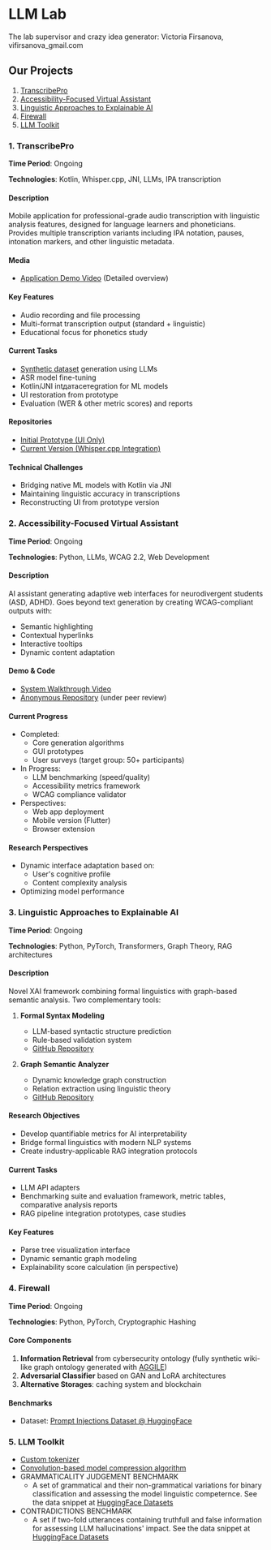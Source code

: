 # LLM Lab

The lab supervisor and crazy idea generator: Victoria Firsanova, vifirsanova_gmail.com

## Our Projects

1. [TranscribePro](#1-transcribepro)
2. [Accessibility-Focused Virtual Assistant](#2-accessibility-focused-virtual-assistant)
3. [Linguistic Approaches to Explainable AI](#3-linguistic-approaches-to-explainable-ai)
4. [Firewall](#4-firewall)
5. [LLM Toolkit](#5-llm-toolkit)

### 1. TranscribePro
**Time Period**: Ongoing  

**Technologies**: Kotlin, Whisper.cpp, JNI, LLMs, IPA transcription  

#### Description
Mobile application for professional-grade audio transcription with linguistic analysis features, designed for language learners and phoneticians. Provides multiple transcription variants including IPA notation, pauses, intonation markers, and other linguistic metadata.

#### Media
- [Application Demo Video](https://drive.google.com/file/d/1kCYCH-I-2egPyZYEXa04k4qwf66LbvZs/view?usp=sharing) (Detailed overview)

#### Key Features
- Audio recording and file processing
- Multi-format transcription output (standard + linguistic)
- Educational focus for phonetics study

#### Current Tasks
- [Synthetic dataset](https://github.com/vifirsanova/synth-dataset/) generation using LLMs
- ASR model fine-tuning
- Kotlin/JNI intдатасетegration for ML models
- UI restoration from prototype
- Evaluation (WER & other metric scores) and reports

#### Repositories
- [Initial Prototype (UI Only)](https://github.com/vifirsanova/TranscribePro)
- [Current Version (Whisper.cpp Integration)](https://github.com/pseudoerr/TranscribePro)

#### Technical Challenges
- Bridging native ML models with Kotlin via JNI
- Maintaining linguistic accuracy in transcriptions
- Reconstructing UI from prototype version

### 2. Accessibility-Focused Virtual Assistant
**Time Period**: Ongoing

**Technologies**: Python, LLMs, WCAG 2.2, Web Development  

#### Description
AI assistant generating adaptive web interfaces for neurodivergent students (ASD, ADHD). Goes beyond text generation by creating WCAG-compliant outputs with:
- Semantic highlighting
- Contextual hyperlinks
- Interactive tooltips
- Dynamic content adaptation

#### Demo & Code
- [System Walkthrough Video](https://drive.google.com/file/d/1wiWQ-B_36F-i5PtzgUMMPaxF72zD-l7R/view?usp=sharing)
- [Anonymous Repository](https://github.com/Anonymous-Submitting/anonymous-submission) (under peer review)

#### Current Progress
- Completed:  
  - Core generation algorithms  
  - GUI prototypes
  - User surveys (target group: 50+ participants)  
- In Progress:  
  - LLM benchmarking (speed/quality)  
  - Accessibility metrics framework
  - WCAG compliance validator  
- Perspectives:
  - Web app deployment
  - Mobile version (Flutter)  
  - Browser extension  

#### Research Perspectives
- Dynamic interface adaptation based on:
  - User's cognitive profile
  - Content complexity analysis
- Optimizing model performance

### 3. Linguistic Approaches to Explainable AI
**Time Period**: Ongoing

**Technologies**: Python, PyTorch, Transformers, Graph Theory, RAG architectures  

#### Description
Novel XAI framework combining formal linguistics with graph-based semantic analysis. Two complementary tools:
1. **Formal Syntax Modeling**  
   - LLM-based syntactic structure prediction  
   - Rule-based validation system  
   - [GitHub Repository](https://github.com/vifirsanova/llm-syntax/)  

2. **Graph Semantic Analyzer**  
   - Dynamic knowledge graph construction  
   - Relation extraction using linguistic theory  
   - [GitHub Repository](https://github.com/vifirsanova/aggile/)  

#### Research Objectives
- Develop quantifiable metrics for AI interpretability  
- Bridge formal linguistics with modern NLP systems  
- Create industry-applicable RAG integration protocols  

#### Current Tasks
- LLM API adapters 
- Benchmarking suite and evaluation framework, metric tables, comparative analysis reports
- RAG pipeline integration prototypes, case studies

#### Key Features
- Parse tree visualization interface  
- Dynamic semantic graph modeling
- Explainability score calculation (in perspective)

### 4. Firewall
**Time Period**: Ongoing

**Technologies**: Python, PyTorch, Cryptographic Hashing  

#### Core Components
1. **Information Retrieval**  from cybersecurity ontology (fully synthetic wiki-like graph ontology generated with [AGGILE](https://github.com/vifirsanova/AGGILE/))
2. **Adversarial Classifier**  based on GAN and LoRA architectures
3. **Alternative Storages**: сaching system and blockchain 
  
#### Benchmarks
- Dataset: [Prompt Injections Dataset @ HuggingFace](https://huggingface.co/datasets/hse-llm/prompt-injections)

### 5. LLM Toolkit

- [Custom tokenizer](https://github.com/vifirsanova/stat-llm)
- [Convolution-based model compression algorithm](https://github.com/vifirsanova/convolutional_quantization)
- GRAMMATICALITY JUDGEMENT BENCHMARK
    - A set of grammatical and their non-grammatical variations for binary classification and assessing the model linguistic competernce. See the data snippet at [HuggingFace Datasets](https://huggingface.co/datasets/missvector/multi-wiki-grammar)
- CONTRADICTIONS BENCHMARK
    - A set if two-fold utterances containing truthfull and false information for assessing LLM hallucinations' impact. See the data snippet at [HuggingFace Datasets](https://huggingface.co/datasets/missvector/nli-questions)
